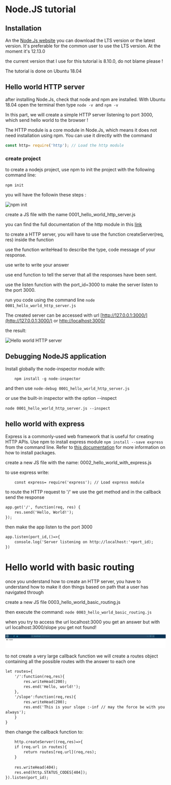 # Node.JS tutorial


## Installation

An the [Node.Js website](https://nodejs.org/en/) you can download the LTS version or the latest version. It's preferable for the common user to use the LTS version. At the moment it's 12.13.0

the current version that I use for this tutorial is 8.10.0, do not blame please !

The tutorial is done on Ubuntu 18.04

## Hello world HTTP server

after installing Node.Js, check that node and npm are installed. With Ubuntu 18.04 open the terminal then type
`node -v `and `npm -v`

In this part, we will create a simple HTTP server listening to port 3000, which send hello world to the browser !

The HTTP module is a core module in Node.Js, which means it does not need installation using npm. You can use it directly with the command

```javascript
const http= require('http'); // Load the http module
```

### create project

to create a nodejs project, use npm to init the project with the following command line:

```npm init```

you will have the followin these steps :

![npm init](assets/images/00001_npm_init.png)

create a JS file with the name 0001_hello_world_http_server.js

you can find the full documentation of the http module in this [link](https://nodejs.org/api/http.html)

to create a HTTP server, you will have to use the function createServer(req, res) inside the function

use the function writeHead to describe the type, code message of your response.

use write to write your answer

use end function to tell the server that all the responses have been sent.

use the listen function with the port_id=3000 to make the server listen to the port 3000.

run you code using the command line ```node 0001_hello_world_http_server.js ```

The created server can be accessed with url [http://127.0.0.1:3000/](http://127.0.0.1:3000/) or  [http://localhost:3000/](http://localhost:3000/)

the result:

![Hello world HTTP server](assets/images/00002_hello_world_http_server.png)


## Debugging NodeJS application
Install globally the node-inspector module with:
```
    npm install -g node-inspector
```

and then use
```node-debug 0001_hello_world_http_server.js ```

or use the built-in inspector with the option --inspect

 ```node 0001_hello_world_http_server.js --inspect```


 ## hello world with express

Express is a commonly-used web framework that is useful for creating HTTP APIs. Use npm to install express module
 ```npm install --save express``` from the command line.
 Refer to [this documentation](https://docs.npmjs.com/cli/install) for more information on how to install packages.

create a new JS file with the name: 0002_hello_world_with_express.js

to use express write:
```JS
    const express= require('express'); // Load express module
```

to route the HTTP request to '/' we use the get method and in the callback send the response

```JS
app.get('/', function(req, res) {
    res.send('Hello, World!');
});
```

then make the app listen to the port 3000

```JS
app.listen(port_id,()=>{
    console.log('Server listening on http://localhost:'+port_id);
})
```

# Hello world with basic routing

once you understand how to create an HTTP server, you have to understand how to make it don things based on path that a user has navigated through

create a new JS file 0003_hello_world_basic_routing.js

then execute the command: ``` node 0003_hello_world_basic_routing.js ```

when you try to access the url localhost:3000 you get an answer but with url localhost:3000/slope you get not found!

![Basic routing not found](assets/images/00003_routing_not_found.png)

to not create a very large callback function we will create a routes object containing all the possible routes with the answer to each one

```JS
let routes={
    '/':function(req,res){
        res.writeHead(200);
        res.end('Hello, world!');
    },
    '/slope':function(req,res){
        res.writeHead(200);
        res.end('This is your slope :-inf // may the force be with you always');
    }
}
```

then change the callback function to:
```JS
    http.createServer((req,res)=>{
    if (req.url in routes){
        return routes[req.url](req,res);
    }

    res.writeHead(404);
    res.end(http.STATUS_CODES[404]);
}).listen(port_id);
```